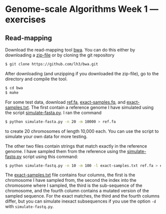 # Genome-scale Algorithms Week 1 — exercises

## Read-mapping

Download the read-mapping tool [bwa](https://github.com/lh3/bwa). You can do this either by downloading a [zip-file](https://github.com/lh3/bwa/archive/master.zip) or by cloning the git repository

```sh
$ git clone https://github.com/lh3/bwa.git
```

After downloading (and unzipping if you downloaded the zip-file), go to the directory and compile the tool.

```sh
$ cd bwa
$ make
```

For some test data, download [ref.fa](ref.fa), [exact-samples.fq](exact-samples.fq), and [exact-samples.txt](exact-samples.txt). The first contain a reference genome I have simulated using the script [simulate-fasta.py](simulate-fasta.py). I ran the command

```sh
$ python simulate-fasta.py -n 20 -m 10000 > ref.fa
```

to create 20 chromosomes of length 10,000 each. You can use the script to simulate your own data for more testing.

The other two files contain strings that match exactly in the reference genome. I have sampled them from the reference using the [simulate-fastq.py](simulate-fastq.py) script using this command:

```sh
$ python simulate-fastq.py -n 10 -m 100 -l exact-samples.txt ref.fa > exact-samples.fq
```

The [exact-samples.txt](exact-samples.txt) file contains four columns, the first is the chromosome I have sampled from, the second the index into the chromosome where I sampled, the third is the sub-sequence of the chromosome, and the fourth column contains a mutated version of the sampled sequence. For the exact matches, the third and the fourth columns differ, but you can simulate inexact subsequences if you use the option `-d` with `simulate-fastq.py`.

